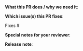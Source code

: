 <!--  Thanks for sending a pull request!  Here are some tips for you:

1. If this is your first time, please read our [`CONTRIBUTING.md`](https://github.com/grafana/grafana/blob/master/CONTRIBUTING.md) guide.
2. Ensure you have added or ran the appropriate tests for your PR.
3. If it's a new feature or config option it will need a docs update. Docs are under the docs folder in repo root.
4. If the PR is unfinished, mark it as a draft PR.
5. Rebase your PR if it gets out of sync with master
-->

**What this PR does / why we need it**:

**Which issue(s) this PR fixes**:
<!--
*Automatically closes linked issue when PR is merged.
Usage: `Fixes #<issue number>`, or `Fixes (paste link of issue)`.
-->
Fixes #

**Special notes for your reviewer**:

**Release note**:
<!--
If this is a user facing change and should be mentioned in release note add it below. If no, just write "NONE" below.
-->
```release-note

```
